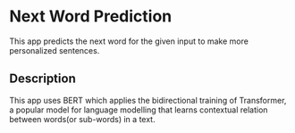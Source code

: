 # Next Word Prediction
This app predicts the next word for the given input to make more personalized sentences.

## Description
This app uses BERT which applies the bidirectional training of Transformer, a popular model for 
language modelling that learns contextual relation between words(or sub-words) in a text.